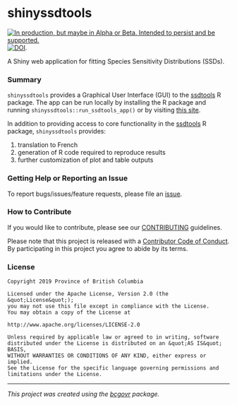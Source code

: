 # shinyssdtools

<a id="devex-badge" rel="Delivery" href="https://github.com/BCDevExchange/assets/blob/master/README.md"><img alt="In production, but maybe in Alpha or Beta. Intended to persist and be supported." style="border-width:0" src="https://assets.bcdevexchange.org/images/badges/delivery.svg" title="In production, but maybe in Alpha or Beta. Intended to persist and be supported." /></a>
[![DOI](https://joss.theoj.org/papers/10.21105/joss.02848/status.svg)](https://doi.org/10.21105/joss.02848).

A Shiny web application for fitting Species Sensitivity Distributions (SSDs). 


### Summary
`shinyssdtools` provides a Graphical User Interface (GUI) to the [ssdtools](https://cran.r-project.org/package=ssdtools) R package. The app can be run locally by installing the R package and running `shinyssdtools::run_ssdtools_app()` or by visiting [this site](https://bcgov-env.shinyapps.io/ssdtools/).

In addition to providing access to core functionality in the [ssdtools](https://cran.r-project.org/package=ssdtools) R package, `shinyssdtools` provides:  

1. translation to French 
2. generation of R code required to reproduce results
3. further customization of plot and table outputs

### Getting Help or Reporting an Issue

To report bugs/issues/feature requests, please file an [issue](https://github.com/bcgov/ssdtools-shiny/issues/).

### How to Contribute

If you would like to contribute, please see our [CONTRIBUTING](CONTRIBUTING.md) guidelines.

Please note that this project is released with a [Contributor Code of Conduct](CODE_OF_CONDUCT.md). By participating in this project you agree to abide by its terms.

### License

```
Copyright 2019 Province of British Columbia

Licensed under the Apache License, Version 2.0 (the &quot;License&quot;);
you may not use this file except in compliance with the License.
You may obtain a copy of the License at

http://www.apache.org/licenses/LICENSE-2.0

Unless required by applicable law or agreed to in writing, software distributed under the License is distributed on an &quot;AS IS&quot; BASIS,
WITHOUT WARRANTIES OR CONDITIONS OF ANY KIND, either express or implied.
See the License for the specific language governing permissions and limitations under the License.
```

---
*This project was created using the [bcgovr](https://github.com/bcgov/bcgovr) package.* 

